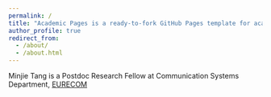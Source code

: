 ```yaml
---
permalink: /
title: "Academic Pages is a ready-to-fork GitHub Pages template for academic personal websites"
author_profile: true
redirect_from: 
  - /about/
  - /about.html
---
```



Minjie Tang is a Postdoc Research Fellow at Communication Systems Department, [EURECOM](https://www.eurecom.fr/)
